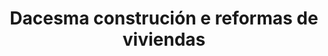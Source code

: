 ---
title: "Dacesma construción e reformas de viviendas"
url: /chapela/dacesma-construcion-e-reformas-de-viviendas/
shop: general
---